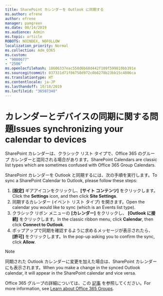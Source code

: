 ```yaml
---
title: SharePoint カレンダーを Outlook に同期する
ms.author: efrene
author: efrene
manager: pamgreen
ms.date: 08/14/2019
ms.audience: Admin
ms.topic: article
ROBOTS: NOINDEX, NOFOLLOW
localization_priority: Normal
ms.collection: Adm_O365
ms.custom:
- "9000677"
- "2586"
ms.openlocfilehash: 18606337eac550d6b68d442f109f599810bb391e
ms.sourcegitcommit: 037331d71f06750d972c0b6278b23bb15c4806ca
ms.translationtype: HT
ms.contentlocale: ja-JP
ms.lasthandoff: 10/18/2019
ms.locfileid: "36507348"
---
```

# <a name="issues-synchronizing-your-calendar-to-devices"></a><span data-ttu-id="e4814-102">カレンダーとデバイスの同期に関する問題</span><span class="sxs-lookup"><span data-stu-id="e4814-102">Issues synchronizing your calendar to devices</span></span>

<span data-ttu-id="e4814-103">SharePoint カレンダーは、クラシック リスト タイプで、Office 365 のグループ カレンダーと混同される場合があります。</span><span class="sxs-lookup"><span data-stu-id="e4814-103">SharePoint Calendars are classic list types which are sometimes confused with Office 365 Group Calendars.</span></span>

<span data-ttu-id="e4814-104">SharePoint カレンダーを Outlook と同期するには、次の手順を実行します。</span><span class="sxs-lookup"><span data-stu-id="e4814-104">To sync a SharePoint Calendar to Outlook, please follow these steps:</span></span>

1. <span data-ttu-id="e4814-105">**[設定]** ギアアイコンをクリックし、**[サイト コンテンツ]** をクリックします。</span><span class="sxs-lookup"><span data-stu-id="e4814-105">Click the **Settings** icon, and then click **Site Settings**.</span></span>
2. <span data-ttu-id="e4814-106">同期するカレンダー (イベント リスト タイプ) を開きます。</span><span class="sxs-lookup"><span data-stu-id="e4814-106">Open the calendar you would like to sync (which is an Events list type).</span></span>
3. <span data-ttu-id="e4814-107">クラシック リボン メニューの **[カレンダー]** をクリックし、 **[Outlook に接続]** をクリックします。</span><span class="sxs-lookup"><span data-stu-id="e4814-107">In the classic ribbon menu, click **Calendar**, then click **Connect to Outlook**.</span></span>
4. <span data-ttu-id="e4814-108">ポップアップで同期を確認するように求めるメッセージが表示されたら、**[許可]** をクリックします。</span><span class="sxs-lookup"><span data-stu-id="e4814-108">In the pop-up asking you to confirm the sync, click **Allow**.</span></span>

>[!Note]
> <span data-ttu-id="e4814-109">同期された Outlook カレンダーに変更を加えた場合は、SharePoint カレンダーにも表示されます。</span><span class="sxs-lookup"><span data-stu-id="e4814-109">When you make a change in the synced Outlook calendar, it will appear in the SharePoint calendar and vice versa.</span></span>

<span data-ttu-id="e4814-110">Office 365 グループの詳細については、この [記事](https://support.office.com/article/Learn-about-Office-365-groups-b565caa1-5c40-40ef-9915-60fdb2d97fa2) を参照してください。</span><span class="sxs-lookup"><span data-stu-id="e4814-110">For more information, see [Learn about Office 365 Groups](https://support.office.com/article/Learn-about-Office-365-groups-b565caa1-5c40-40ef-9915-60fdb2d97fa2).</span></span>
